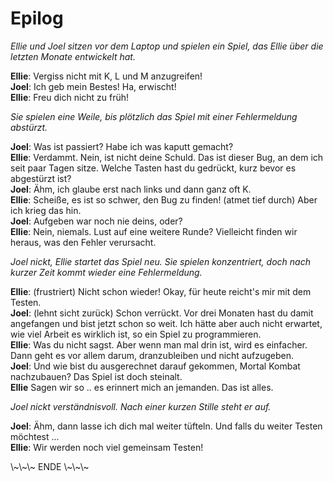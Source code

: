 # Epilog

_Ellie und Joel sitzen vor dem Laptop und spielen ein Spiel, das Ellie über die letzten Monate entwickelt hat._

**Ellie**: Vergiss nicht mit K, L und M anzugreifen!  
**Joel**: Ich geb mein Bestes! Ha, erwischt!  
**Ellie**: Freu dich nicht zu früh!

_Sie spielen eine Weile, bis plötzlich das Spiel mit einer Fehlermeldung abstürzt._

**Joel**: Was ist passiert? Habe ich was kaputt gemacht?  
**Ellie**: Verdammt. Nein, ist nicht deine Schuld. Das ist dieser Bug, an dem ich seit paar Tagen sitze. Welche Tasten hast du gedrückt, kurz bevor es abgestürzt ist?  
**Joel**: Ähm, ich glaube erst nach links und dann ganz oft K.  
**Ellie**: Scheiße, es ist so schwer, den Bug zu finden! (atmet tief durch) Aber ich krieg das hin.  
**Joel**: Aufgeben war noch nie deins, oder?  
**Ellie**: Nein, niemals. Lust auf eine weitere Runde? Vielleicht finden wir heraus, was den Fehler verursacht.

_Joel nickt, Ellie startet das Spiel neu. Sie spielen konzentriert, doch nach kurzer Zeit kommt wieder eine Fehlermeldung._

**Ellie**: (frustriert) Nicht schon wieder! Okay, für heute reicht's mir mit dem Testen.  
**Joel**: (lehnt sicht zurück) Schon verrückt. Vor drei Monaten hast du damit angefangen und bist jetzt schon so weit. Ich hätte aber auch nicht erwartet, wie viel Arbeit es wirklich ist, so ein Spiel zu programmieren.  
**Ellie**: Was du nicht sagst. Aber wenn man mal drin ist, wird es einfacher. Dann geht es vor allem darum, dranzubleiben und nicht aufzugeben.  
**Joel**: Und wie bist du ausgerechnet darauf gekommen, Mortal Kombat nachzubauen? Das Spiel ist doch steinalt.  
**Ellie** Sagen wir so .. es erinnert mich an jemanden. Das ist alles.

_Joel nickt verständnisvoll. Nach einer kurzen Stille steht er auf._

**Joel**: Ähm, dann lasse ich dich mal weiter tüfteln. Und falls du weiter Testen möchtest ...  
**Ellie**: Wir werden noch viel gemeinsam Testen!

<div class="text-center">\~\~\~ ENDE \~\~\~</div>
